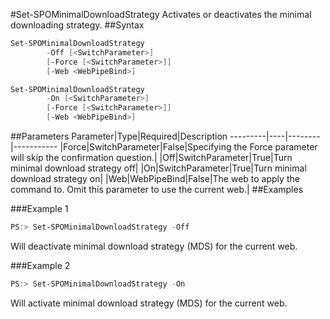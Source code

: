 #Set-SPOMinimalDownloadStrategy
Activates or deactivates the minimal downloading strategy.
##Syntax
```powershell
Set-SPOMinimalDownloadStrategy
        -Off [<SwitchParameter>]
        [-Force [<SwitchParameter>]]
        [-Web <WebPipeBind>]
```


```powershell
Set-SPOMinimalDownloadStrategy
        -On [<SwitchParameter>]
        [-Force [<SwitchParameter>]]
        [-Web <WebPipeBind>]
```


##Parameters
Parameter|Type|Required|Description
---------|----|--------|-----------
|Force|SwitchParameter|False|Specifying the Force parameter will skip the confirmation question.|
|Off|SwitchParameter|True|Turn minimal download strategy off|
|On|SwitchParameter|True|Turn minimal download strategy on|
|Web|WebPipeBind|False|The web to apply the command to. Omit this parameter to use the current web.|
##Examples

###Example 1
```powershell
PS:> Set-SPOMinimalDownloadStrategy -Off
```
Will deactivate minimal download strategy (MDS) for the current web.

###Example 2
```powershell
PS:> Set-SPOMinimalDownloadStrategy -On
```
Will activate minimal download strategy (MDS) for the current web.
